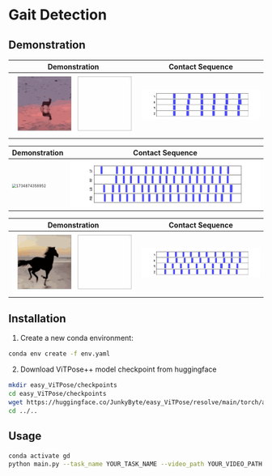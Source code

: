 # Gait Detection

## Demonstration


| Demonstration                                                      |                          Contact Sequence                          |
| ------------------------------------------------------------------ | :----------------------------------------------------------------: |
| <img src="images/hop.gif" alt="1734874323996" style="zoom:50%;" /> | <img src="images/hop.png" alt="1734874346181" style="zoom:67%;" /> |


| Demonstration                                                        |                           Contact Sequence                           |
| -------------------------------------------------------------------- | :------------------------------------------------------------------: |
| <img src="images/bound.gif" alt="1734874358952" style="zoom:50%;" /> | <img src="images/bound.png" alt="1734874387949" style="zoom:67%;" /> |


| Demonstration                                                        |                           Contact Sequence                           |
| -------------------------------------------------------------------- | :------------------------------------------------------------------: |
| <img src="images/horse.gif" alt="1734874395081" style="zoom:50%;" /> | <img src="images/horse.png" alt="1734874399645" style="zoom:67%;" /> |

## Installation

1. Create a new conda environment:

```bash
conda env create -f env.yaml
```

2. Download ViTPose++ model checkpoint from huggingface

```bash
mkdir easy_ViTPose/checkpoints
cd easy_ViTPose/checkpoints
wget https://huggingface.co/JunkyByte/easy_ViTPose/resolve/main/torch/ap10k/vitpose-h-ap10k.pth
cd ../..
```

## Usage

```bash
conda activate gd
python main.py --task_name YOUR_TASK_NAME --video_path YOUR_VIDEO_PATH
```
